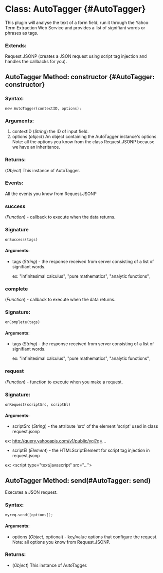 Class: AutoTagger {#AutoTagger}
=========================================================

This plugin will analyse the text of a form field, run it through the Yahoo Term Extraction Web Service and provides a list of signifiant words or phrases as tags.

### Extends:

Request.JSONP (creates a JSON request using script tag injection and handles the callbacks for you).


AutoTagger Method: constructor {#AutoTagger: constructor}
----------------------------------------------------------------------------------

### Syntax:

    new AutoTagger(contextID, options);


### Arguments:

1. contextID (*String*) the ID of input field.
2. options (*object*) An object containing the AutoTagger instance's options.
Note: all the options you know from the class Request.JSONP because we have an inheritance.

### Returns:

(*Object*) This instance of AutoTagger.

### Events:

All the events you know from Request.JSONP

### success 

(*Function*) - callback to execute when the data returns.

### Signature

    onSuccess(tags)

#### Arguments:

- tags (*String*) - the response received from server consisting of a list of signifiant words.

   ex: "infinitesimal calculus", "pure mathematics", "analytic functions",


### complete

(*Function*) - callback to execute when the data returns.

### Signature:

    onComplete(tags)

#### Arguments:

- tags (*String*) - the response received from server consisting of a list of signifiant words.

   ex: "infinitesimal calculus", "pure mathematics", "analytic functions",


### request

(*Function*) - function to execute when you make a request.

### Signature:

    onRequest(scriptSrc, scriptEl)

#### Arguments:

- scriptSrc (*String*) - the attribute 'src' of the element 'script' used in class request.jsonp 

ex: http://query.yahooapis.com/v1/public/yql?q=...

- scriptEl (*Element*) - the HTMLScriptElement for script tag injection in request.jsonp

ex: &lt;script type="text/javascript" src="..."&gt;


AutoTagger Method: send(#AutoTagger: send) 
------------------------------------------

Executes a JSON request.

### Syntax:

    myreq.send([options]);

#### Arguments: 

- options (*Object*, optional) - key/value options that configure the request. Note: all options you know from Request.JSONP.     

### Returns:

- (*Object*) This instance of AutoTagger.




